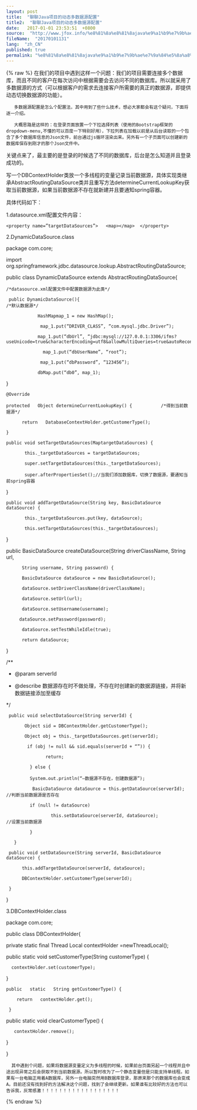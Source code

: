 ```yaml
---
layout: post
title:  "聊聊Java项目的动态多数据源配置"
title2:  "聊聊Java项目的动态多数据源配置"
date:   2017-01-01 23:53:51  +0800
source:  "http://www.jfox.info/%e8%81%8a%e8%81%8ajava%e9%a1%b9%e7%9b%ae%e7%9a%84%e5%8a%a8%e6%80%81%e5%a4%9a%e6%95%b0%e6%8d%ae%e6%ba%90%e9%85%8d%e7%bd%ae.html"
fileName:  "20170101131"
lang:  "zh_CN"
published: true
permalink: "%e8%81%8a%e8%81%8ajava%e9%a1%b9%e7%9b%ae%e7%9a%84%e5%8a%a8%e6%80%81%e5%a4%9a%e6%95%b0%e6%8d%ae%e6%ba%90%e9%85%8d%e7%bd%ae.html"
---
```

{% raw %}
在我们的项目中遇到这样一个问题：我们的项目需要连接多个数据库，而且不同的客户在每次访问中根据需要会去访问不同的数据库。所以就采用了多数据源的方式（可以根据客户的需求去连接客户所需要的真正的数据源，即提供动态切换数据源的功能）。

       多数据源配置是怎么个配置法，其中用到了些什么技术，想必大家都会有这个疑问，下面将逐一介绍。

       大概思路是这样的：在登录页面放置一个下拉选择列表（使用的Bootstrap框架的dropdown-menu,不懂的可以百度一下特别好用），下拉列表在加载以前是从后台读取的一个包含了多个数据库信息的Json文件，前台通过js循环渲染出来。另外有一个子页面可以创建新的数据库保存到刚才的那个Json文件中。

关键点来了，最主要的是登录的时候选了不同的数据库，后台是怎么知道并且登录成功的。

写一个DBContextHolder类放一个多线程的变量记录当前数据源，具体实现类继承AbstractRoutingDataSource类并且重写方法determineCurrentLookupKey获取当前数据源，如果当前数据源不存在就新建并且要通知spring容器。

具体代码如下：

1.datasource.xml配置文件内容：

<bean id=”datasource”  class=”xxxxxxxxxxx.DynamicDataSource”>

    <property name=”targetDataSources”>   <map></map>  </property>

</bean>

2.DynamicDataSource.class

package    com.core;

import org.springframework.jdbc.datasource.lookup.AbstractRoutingDataSource;

public  class  DynamicDataSource    extends    AbstractRoutingDataSource{

    /*datasource.xml配置文件中配置数据源为此类*/

     public DynamicDataSource(){                                                     /*默认数据源*/

                HashMapmap_1 = new HashMap();

                 map_1.put(“DRIVER_CLASS”, “com.mysql.jdbc.Driver”);

                map_1.put(“dbUrl”, “jdbc:mysql://127.0.0.1:3306/ifms?                       useUnicode=true&characterEncoding=utf8&allowMultiQueries=true&autoReconnect=true”);

                  map_1.put(“dbUserName”, “root”);

                 map_1.put(“dbPassword”, “123456”);

                dbMap.put(“db0”, map_1);

}

    @Override

    protected   Object determineCurrentLookupKey() {           /*得到当前数据源*/

          return   DatabaseContextHolder.getCustomerType();

    }

    public void setTargetDataSources(MaptargetDataSources) {

           this._targetDataSources = targetDataSources;

           super.setTargetDataSources(this._targetDataSources);

           super.afterPropertiesSet();//当我们添加数据库，切换了数据源，要通知当前spring容器

   }

    public void addTargetDataSource(String key, BasicDataSource dataSource) {

           this._targetDataSources.put(key, dataSource);

           this.setTargetDataSources(this._targetDataSources);

   }

   public BasicDataSource createDataSource(String driverClassName, String url,

          String username, String password) {

          BasicDataSource dataSource = new BasicDataSource();

          dataSource.setDriverClassName(driverClassName);

          dataSource.setUrl(url);

          dataSource.setUsername(username);

         dataSource.setPassword(password);

          dataSource.setTestWhileIdle(true);

          return dataSource;

 }

/**

* @param serverId

* @describe 数据源存在时不做处理，不存在时创建新的数据源链接，并将新数据链接添加至缓存

*/

     public void selectDataSource(String serverId) {

           Object sid = DBContextHolder.getCustomerType();         

           Object obj = this._targetDataSources.get(serverId);

            if (obj != null && sid.equals(serverId + “”)) {

                   return;

             } else {

             System.out.println(“—数据源不存在，创建数据源”);

              BasicDataSource dataSource = this.getDataSource(serverId);  //判断当前数据源是否存在

             if (null != dataSource)

                     this.setDataSource(serverId, dataSource);                        //设置当前数据源

             }

       }

     public void setDataSource(String serverId, BasicDataSource dataSource) {

          this.addTargetDataSource(serverId, dataSource);

          DBContextHolder.setCustomerType(serverId);

     }

}

3.DBContextHolder.class

package   com.core;

public  class  DBContextHolder{

private   static   final   Thread   Local contextHolder =newThreadLocal();

   public   static   void   setCustomerType(String customerType) {

      contextHolder.set(customerType);

   }

    public   static   String getCustomerType() {

        return   contextHolder.get();

     }

   public   static   void   clearCustomerType() {

       contextHolder.remove();

   }

}

      其中遇到个问题，如果将数据源变量定义为多线程的时候，如果前台页面另起一个线程并且中途出现异常之后会获取不到当前数据源。所以暂时改为了一个静态变量但是只能支持单线程。如果有一台电脑正用着A数据库，另外一台电脑突然用B数据库登录，那原来那个的数据库也会变成A。目前还没有找到好的方法解决这个问题，找到了会继续更新。如果谁有比较好的方法也可以告诉我，灰常感激！！！！！！！！！！！！！！！！！！
{% endraw %}
